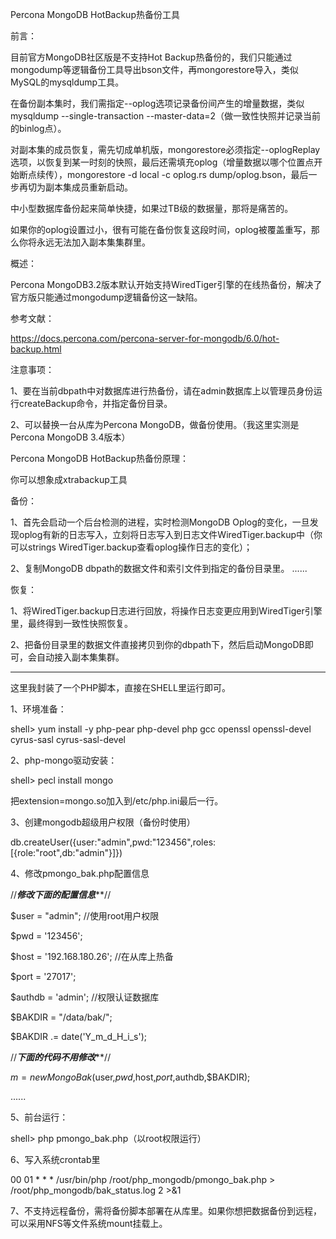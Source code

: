 Percona MongoDB HotBackup热备份工具

前言：

目前官方MongoDB社区版是不支持Hot Backup热备份的，我们只能通过mongodump等逻辑备份工具导出bson文件，再mongorestore导入，类似MySQL的mysqldump工具。

在备份副本集时，我们需指定--oplog选项记录备份间产生的增量数据，类似mysqldump --single-transaction --master-data=2（做一致性快照并记录当前的binlog点）。

对副本集的成员恢复，需先切成单机版，mongorestore必须指定--oplogReplay选项，以恢复到某一时刻的快照，最后还需填充oplog（增量数据以哪个位置点开始断点续传），mongorestore -d local -c oplog.rs dump/oplog.bson，最后一步再切为副本集成员重新启动。

中小型数据库备份起来简单快捷，如果过TB级的数据量，那将是痛苦的。

如果你的oplog设置过小，很有可能在备份恢复这段时间，oplog被覆盖重写，那么你将永远无法加入副本集集群里。


概述：

Percona MongoDB3.2版本默认开始支持WiredTiger引擎的在线热备份，解决了官方版只能通过mongodump逻辑备份这一缺陷。

参考文献：

https://docs.percona.com/percona-server-for-mongodb/6.0/hot-backup.html

注意事项：

1、要在当前dbpath中对数据库进行热备份，请在admin数据库上以管理员身份运行createBackup命令，并指定备份目录。

2、可以替换一台从库为Percona MongoDB，做备份使用。（我这里实测是Percona MongoDB 3.4版本）

Percona MongoDB HotBackup热备份原理：

你可以想象成xtrabackup工具

备份：

1、首先会启动一个后台检测的进程，实时检测MongoDB Oplog的变化，一旦发现oplog有新的日志写入，立刻将日志写入到日志文件WiredTiger.backup中（你可以strings WiredTiger.backup查看oplog操作日志的变化）；

2、复制MongoDB dbpath的数据文件和索引文件到指定的备份目录里。
......

恢复：

1、将WiredTiger.backup日志进行回放，将操作日志变更应用到WiredTiger引擎里，最终得到一致性快照恢复。

2、把备份目录里的数据文件直接拷贝到你的dbpath下，然后启动MongoDB即可，会自动接入副本集集群。

-----------------------------------------------------------------------------------------------------------------------------------------------------------

这里我封装了一个PHP脚本，直接在SHELL里运行即可。

1、环境准备：

shell> yum install -y php-pear php-devel php gcc openssl openssl-devel cyrus-sasl cyrus-sasl-devel 

2、php-mongo驱动安装：

shell> pecl install mongo

把extension=mongo.so加入到/etc/php.ini最后一行。

3、创建mongodb超级用户权限（备份时使用）

db.createUser({user:"admin",pwd:"123456",roles:[{role:"root",db:"admin"}]})

4、修改pmongo_bak.php配置信息

//*************修改下面的配置信息***************//

$user = "admin"; //使用root用户权限

$pwd = '123456'; 

$host = '192.168.180.26'; //在从库上热备

$port = '27017';

$authdb = 'admin'; //权限认证数据库

$BAKDIR = "/data/bak/";

$BAKDIR .= date('Y_m_d_H_i_s');

//*************下面的代码不用修改***************//

$m = new MongoBak($user,$pwd,$host,$port,$authdb,$BAKDIR);

......

5、前台运行：

shell> php pmongo_bak.php（以root权限运行）

6、写入系统crontab里

00 01 * * * /usr/bin/php /root/php_mongodb/pmongo_bak.php > /root/php_mongodb/bak_status.log 2 >&1

7、不支持远程备份，需将备份脚本部署在从库里。如果你想把数据备份到远程，可以采用NFS等文件系统mount挂载上。



